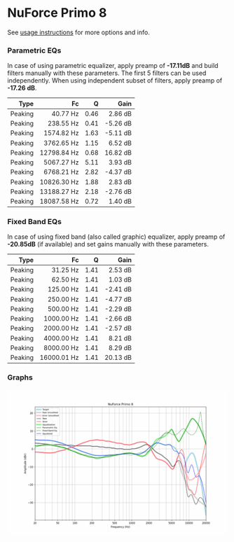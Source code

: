 # NuForce Primo 8
See [usage instructions](https://github.com/jaakkopasanen/AutoEq#usage) for more options and info.

### Parametric EQs
In case of using parametric equalizer, apply preamp of **-17.11dB** and build filters manually
with these parameters. The first 5 filters can be used independently.
When using independent subset of filters, apply preamp of **-17.26 dB**.

| Type    | Fc          |    Q | Gain     |
|--------:|------------:|-----:|---------:|
| Peaking | 40.77 Hz    | 0.46 | 2.86 dB  |
| Peaking | 238.55 Hz   | 0.41 | -5.26 dB |
| Peaking | 1574.82 Hz  | 1.63 | -5.11 dB |
| Peaking | 3762.65 Hz  | 1.15 | 6.52 dB  |
| Peaking | 12798.84 Hz | 0.68 | 16.82 dB |
| Peaking | 5067.27 Hz  | 5.11 | 3.93 dB  |
| Peaking | 6768.21 Hz  | 2.82 | -4.37 dB |
| Peaking | 10826.30 Hz | 1.88 | 2.83 dB  |
| Peaking | 13188.27 Hz | 2.18 | -2.76 dB |
| Peaking | 18087.58 Hz | 0.72 | 1.40 dB  |

### Fixed Band EQs
In case of using fixed band (also called graphic) equalizer, apply preamp of **-20.85dB**
(if available) and set gains manually with these parameters.

| Type    | Fc          |    Q | Gain     |
|--------:|------------:|-----:|---------:|
| Peaking | 31.25 Hz    | 1.41 | 2.53 dB  |
| Peaking | 62.50 Hz    | 1.41 | 1.03 dB  |
| Peaking | 125.00 Hz   | 1.41 | -2.41 dB |
| Peaking | 250.00 Hz   | 1.41 | -4.77 dB |
| Peaking | 500.00 Hz   | 1.41 | -2.29 dB |
| Peaking | 1000.00 Hz  | 1.41 | -2.66 dB |
| Peaking | 2000.00 Hz  | 1.41 | -2.57 dB |
| Peaking | 4000.00 Hz  | 1.41 | 8.21 dB  |
| Peaking | 8000.00 Hz  | 1.41 | 8.29 dB  |
| Peaking | 16000.01 Hz | 1.41 | 20.13 dB |

### Graphs
![](./NuForce%20Primo%208.png)